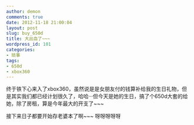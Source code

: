 ```yaml
---
author: demon
comments: true
date: 2012-11-18 21:00:04
layout: post
slug: buy_650d
title: 大出血了~~~
wordpress_id: 101
categories:
- 琐事
tags:
- 650d
- xbox360
---
```


终于铁下心来入了xbox360，虽然说是是女朋友付的钱算补给我的生日礼物，但是其实我们都已经计划很久了，哈哈···但今天是她的生日，搞了个650d大套的给她，除了房租，算是今年最大的开支了~~~

接下来日子都要开始存老婆本了啊~~~
呀呀呀呀呀
